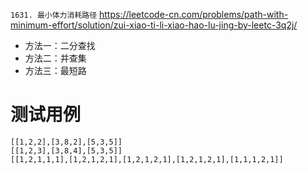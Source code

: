 
`1631. 最小体力消耗路径` https://leetcode-cn.com/problems/path-with-minimum-effort/solution/zui-xiao-ti-li-xiao-hao-lu-jing-by-leetc-3q2j/
- 方法一：二分查找
- 方法二：并查集
- 方法三：最短路

# 测试用例

```
[[1,2,2],[3,8,2],[5,3,5]]
[[1,2,3],[3,8,4],[5,3,5]]
[[1,2,1,1,1],[1,2,1,2,1],[1,2,1,2,1],[1,2,1,2,1],[1,1,1,2,1]]
```
